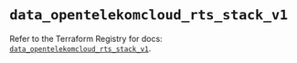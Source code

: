# `data_opentelekomcloud_rts_stack_v1`

Refer to the Terraform Registry for docs: [`data_opentelekomcloud_rts_stack_v1`](https://registry.terraform.io/providers/opentelekomcloud/opentelekomcloud/1.36.1/docs/data-sources/rts_stack_v1).
